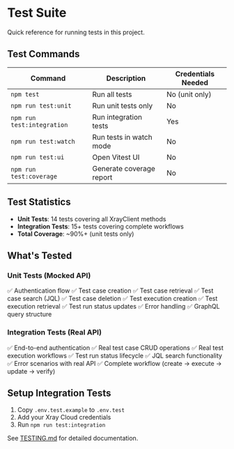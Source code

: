 # Test Suite

Quick reference for running tests in this project.

## Test Commands

| Command | Description | Credentials Needed |
|---------|-------------|-------------------|
| `npm test` | Run all tests | No (unit only) |
| `npm run test:unit` | Run unit tests only | No |
| `npm run test:integration` | Run integration tests | Yes |
| `npm run test:watch` | Run tests in watch mode | No |
| `npm run test:ui` | Open Vitest UI | No |
| `npm run test:coverage` | Generate coverage report | No |

## Test Statistics

- **Unit Tests**: 14 tests covering all XrayClient methods
- **Integration Tests**: 15+ tests covering complete workflows
- **Total Coverage**: ~90%+ (unit tests only)

## What's Tested

### Unit Tests (Mocked API)
✅ Authentication flow
✅ Test case creation
✅ Test case retrieval
✅ Test case search (JQL)
✅ Test case deletion
✅ Test execution creation
✅ Test execution retrieval
✅ Test run status updates
✅ Error handling
✅ GraphQL query structure

### Integration Tests (Real API)
✅ End-to-end authentication
✅ Real test case CRUD operations
✅ Real test execution workflows
✅ Test run status lifecycle
✅ JQL search functionality
✅ Error scenarios with real API
✅ Complete workflow (create → execute → update → verify)

## Setup Integration Tests

1. Copy `.env.test.example` to `.env.test`
2. Add your Xray Cloud credentials
3. Run `npm run test:integration`

See [TESTING.md](../TESTING.md) for detailed documentation.
